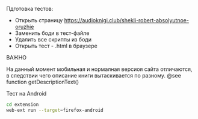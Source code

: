 Пдготовка тестов:

* Открыть страницу https://audioknigi.club/shekli-robert-absolyutnoe-oruzhie
* Заменить боди в тест-файле 
* Удалить все скрипты из боди
* Открыть тест - .html в браузере

ВАЖНО

На данный момент мобильная и нормалная версиоя сайта отличаются, в следствии чего описание книги вытаскивается по разному.
@see function getDescriptionText()

Тест на Android
 
 ```bash
 cd extension
 web-ext run --target=firefox-android
```

